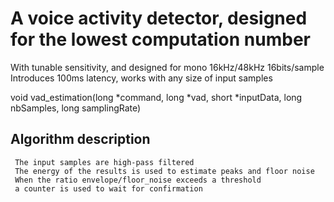 # A voice activity detector, designed for the lowest computation number
  
  With tunable sensitivity, and designed for mono 16kHz/48kHz 16bits/sample
  Introduces 100ms latency, works with any size of input samples

  void vad_estimation(long *command, long *vad, short *inputData, long nbSamples, long samplingRate)

## Algorithm description
     The input samples are high-pass filtered 
     The energy of the results is used to estimate peaks and floor noise
     When the ratio envelope/floor_noise exceeds a threshold  
     a counter is used to wait for confirmation 
